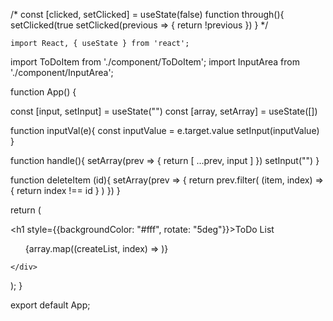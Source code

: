 <!--   const [contact, setContact] = useState(
    {
      fName : "",
      lName : "",
      email : ""
    }
  )

  function handleChange(e){
    const {value, name} = e.target
    
    setContact(previous => {
      /* if(name === "fName"){
        return{
          fName: value,
          lName: previous.lName,
          email: previous.email
        }
      } else if(name === "lName"){
        return{
          fName: previous.fName,
          lName: value,
          email: previous.email
        }
      } else if(name === "email"){
        return{
          fName: previous.fName,
          lName: previous.lName,
          email: value
        }
      } */
      return {
        ...previous,
        [name] : value
      }
    })
    
  }

  function handleClick(e){
    e.preventDefault()
  }
  <h1>Hello {contact.fName} {contact.lName}</h1>
      <p>{contact.email}</p>
      <form>
        <input 
          name='fName' 
          placeholder='First Name'
          onChange={handleChange}
          value={contact.fName}
        />
        <input
          name='lName' 
          placeholder='Last Name'
          onChange={handleChange}
          value={contact.lName}
        />
        <input
          name='email' 
          placeholder='Email'
          onChange={handleChange}
          value={contact.email}
        />
        <br/>
        <button onClick={handleClick}>Submit</button>
      </form>
    

    import React, { useState } from 'react';
import ToDoItem from './component/ToDoItem';
import InputArea from './component/InputArea';

function App() {

  const [input, setInput] = useState("")
  const [array, setArray] = useState([])


  function inputVal(e){
   const inputValue = e.target.value
    setInput(inputValue)
  }

  function handle(){
    setArray(prev => {
      return [
        ...prev, input
      ]
    })
    setInput("")
  }

  function deleteItem (id){
    setArray(prev => {
      return prev.filter(
        (item, index) => {
          return index !== id
        }
      )
    })
  }

  return (
    <div className='container'>
      <h1 style={{backgroundColor: "#fff", rotate: "5deg"}}>ToDo List</h1>
      <InputArea 
        change={inputVal}
        click={handle}
        input={input}
      />
      <ul className='unodered-items'>
      {array.map((createList, index) => 
        <ToDoItem
          key={index}
          id={index}
          text={createList}
          onChecked={deleteItem}
        />
      )}
      </ul>
      
      
    </div>
  );
}

export default App;
 -->











/* const [clicked, setClicked] = useState(false)
    function through(){
         setClicked(true 
        setClicked(previous => {
            return !previous
        })
    } */






    import React, { useState } from 'react';
import ToDoItem from './component/ToDoItem';
import InputArea from './component/InputArea';

function App() {

  const [input, setInput] = useState("")
  const [array, setArray] = useState([])


  function inputVal(e){
   const inputValue = e.target.value
    setInput(inputValue)
  }

  function handle(){
    setArray(prev => {
      return [
        ...prev, input
      ]
    })
    setInput("")
  }

  function deleteItem (id){
    setArray(prev => {
      return prev.filter(
        (item, index) => {
          return index !== id
        }
      )
    })
  }

  return (
    <div className='container'>
      <h1 style={{backgroundColor: "#fff", rotate: "5deg"}}>ToDo List</h1>
      <InputArea 
        change={inputVal}
        click={handle}
        input={input}
      />
      <ul className='unodered-items'>
      {array.map((createList, index) => 
        <ToDoItem
          key={index}
          id={index}
          text={createList}
          onChecked={deleteItem}
        />
      )}
      </ul>
      
      
    </div>
  );
}

export default App;
